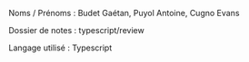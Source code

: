 Noms / Prénoms : Budet Gaétan, Puyol Antoine, Cugno Evans

Dossier de notes : typescript/review

Langage utilisé : Typescript
